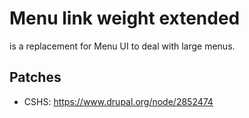 # Menu link weight extended

is a replacement for Menu UI to deal with large menus.

## Patches

- CSHS: https://www.drupal.org/node/2852474
